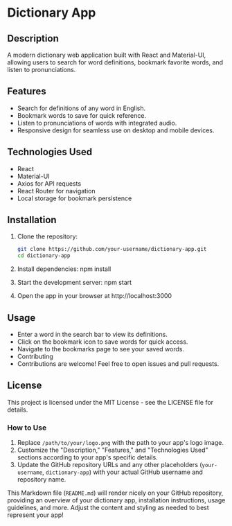 # Dictionary App



## Description

A modern dictionary web application built with React and Material-UI, allowing users to search for word definitions, bookmark favorite words, and listen to pronunciations.

## Features

- Search for definitions of any word in English.
- Bookmark words to save for quick reference.
- Listen to pronunciations of words with integrated audio.
- Responsive design for seamless use on desktop and mobile devices.

## Technologies Used

- React
- Material-UI
- Axios for API requests
- React Router for navigation
- Local storage for bookmark persistence

## Installation

1. Clone the repository:

   ```bash
   git clone https://github.com/your-username/dictionary-app.git
   cd dictionary-app
   
2. Install dependencies:
   npm install
   
3. Start the development server:
   npm start
 
4. Open the app in your browser at http://localhost:3000

## Usage

- Enter a word in the search bar to view its definitions.
- Click on the bookmark icon to save words for quick access.
- Navigate to the bookmarks page to see your saved words.
- Contributing
- Contributions are welcome! Feel free to open issues and pull requests.

## License

This project is licensed under the MIT License - see the LICENSE file for details.


### How to Use

1. Replace `/path/to/your/logo.png` with the path to your app's logo image.
2. Customize the "Description," "Features," and "Technologies Used" sections according to your app's specific details.
3. Update the GitHub repository URLs and any other placeholders (`your-username`, `dictionary-app`) with your actual GitHub username and repository name.

This Markdown file (`README.md`) will render nicely on your GitHub repository, providing an overview of your dictionary app, installation instructions, usage guidelines, and more. Adjust the content and styling as needed to best represent your app!
